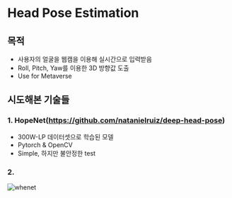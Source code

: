 # Head Pose Estimation

## 목적
- 사용자의 얼굴을 웹캠을 이용해 실시간으로 입력받음
- Roll, Pitch, Yaw를 이용한 3D 방향값 도출
- Use for Metaverse

## 시도해본 기술들
### 1. HopeNet(https://github.com/natanielruiz/deep-head-pose)
- 300W-LP 데이터셋으로 학습된 모델
- Pytorch & OpenCV
- Simple, 하지만 불안정한 test

### 2. 
![whenet](https://user-images.githubusercontent.com/62232217/148342110-e2c43c5e-8cb7-4244-b8ca-b97141dce0df.gif)
